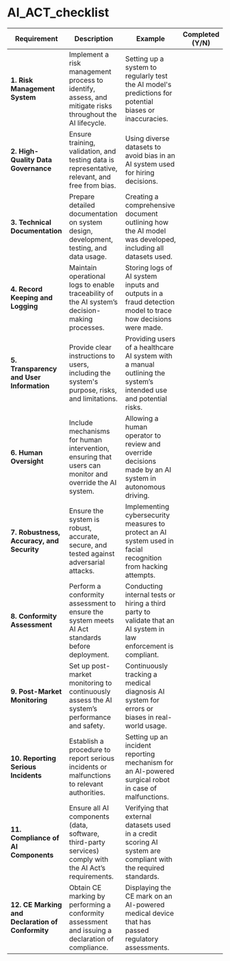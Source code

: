 # AI_ACT_checklist

| **Requirement**                        | **Description**                                                                                       | **Example**                                                                                                  | **Completed (Y/N)** |
|----------------------------------------|-------------------------------------------------------------------------------------------------------|--------------------------------------------------------------------------------------------------------------|--------------------|
| **1. Risk Management System**          | Implement a risk management process to identify, assess, and mitigate risks throughout the AI lifecycle.| Setting up a system to regularly test the AI model's predictions for potential biases or inaccuracies.        |                    |
| **2. High-Quality Data Governance**    | Ensure training, validation, and testing data is representative, relevant, and free from bias.          | Using diverse datasets to avoid bias in an AI system used for hiring decisions.                               |                    |
| **3. Technical Documentation**         | Prepare detailed documentation on system design, development, testing, and data usage.                  | Creating a comprehensive document outlining how the AI model was developed, including all datasets used.       |                    |
| **4. Record Keeping and Logging**      | Maintain operational logs to enable traceability of the AI system’s decision-making processes.          | Storing logs of AI system inputs and outputs in a fraud detection model to trace how decisions were made.      |                    |
| **5. Transparency and User Information**| Provide clear instructions to users, including the system's purpose, risks, and limitations.            | Providing users of a healthcare AI system with a manual outlining the system’s intended use and potential risks.|                    |
| **6. Human Oversight**                 | Include mechanisms for human intervention, ensuring that users can monitor and override the AI system.  | Allowing a human operator to review and override decisions made by an AI system in autonomous driving.         |                    |
| **7. Robustness, Accuracy, and Security**| Ensure the system is robust, accurate, secure, and tested against adversarial attacks.                  | Implementing cybersecurity measures to protect an AI system used in facial recognition from hacking attempts.   |                    |
| **8. Conformity Assessment**           | Perform a conformity assessment to ensure the system meets AI Act standards before deployment.           | Conducting internal tests or hiring a third party to validate that an AI system in law enforcement is compliant.|                    |
| **9. Post-Market Monitoring**          | Set up post-market monitoring to continuously assess the AI system’s performance and safety.            | Continuously tracking a medical diagnosis AI system for errors or biases in real-world usage.                  |                    |
| **10. Reporting Serious Incidents**    | Establish a procedure to report serious incidents or malfunctions to relevant authorities.              | Setting up an incident reporting mechanism for an AI-powered surgical robot in case of malfunctions.           |                    |
| **11. Compliance of AI Components**    | Ensure all AI components (data, software, third-party services) comply with the AI Act’s requirements.  | Verifying that external datasets used in a credit scoring AI system are compliant with the required standards.  |                    |
| **12. CE Marking and Declaration of Conformity** | Obtain CE marking by performing a conformity assessment and issuing a declaration of compliance.        | Displaying the CE mark on an AI-powered medical device that has passed regulatory assessments.                 |                    |
